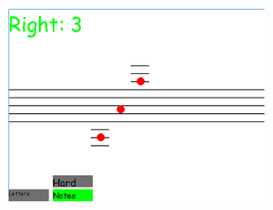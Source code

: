 ![Alt text](https://github.com/xam363/Learn_notes/blob/main/learn_notes_screenshot.PNG "Learn notes screenshot")
